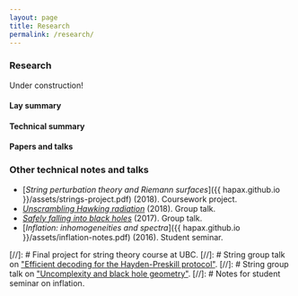 ```yaml
---
layout: page
title: Research
permalink: /research/
---
```


### Research

Under construction!

#### Lay summary

#### Technical summary

#### Papers and talks

### Other technical notes and talks

- [*String perturbation theory and Riemann surfaces*]({{
hapax.github.io }}/assets/strings-project.pdf) (2018). Coursework project.
- [*Unscrambling Hawking radiation*](assets/kitaev-yoshida.md)
  (2018). Group talk.
- [*Safely falling into black holes*](assets/uncomplexity.md)
  (2017). Group talk.
- [*Inflation: inhomogeneities and spectra*]({{ hapax.github.io
  }}/assets/inflation-notes.pdf) (2016). Student seminar.

[//]: # Final project for string theory course at UBC.
[//]: # String group talk on ["Efficient decoding for the Hayden-Preskill protocol"](https://arxiv.org/abs/1710.03363).
[//]: # String group talk on ["Uncomplexity and black hole geometry"](https://arxiv.org/abs/1711.03125).
[//]: # Notes for student seminar on inflation.
